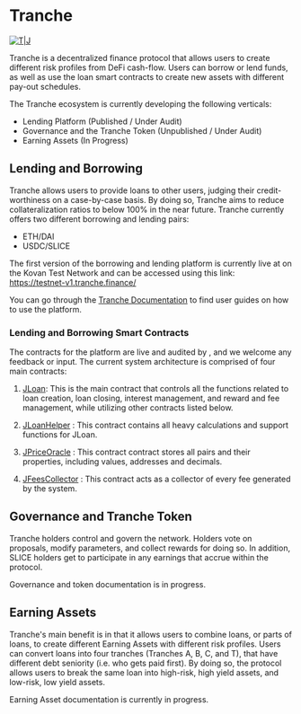 # Tranche

[![T|J](https://i.ibb.co/Ch5nFSD/logo-3.png)](https://jibrel.network)

    

Tranche is a decentralized finance protocol that allows users to create different risk profiles from DeFi cash-flow. Users can borrow or lend funds, as well as use the loan smart contracts to create new assets with different pay-out schedules.

The Tranche ecosystem is currently developing the following verticals:

- Lending Platform  (Published / Under Audit)
- Governance and the Tranche Token  (Unpublished / Under Audit) 
- Earning Assets  (In Progress)


## Lending and Borrowing

Tranche allows users to provide loans to other users, judging their credit-worthiness on a case-by-case basis. By doing so, Tranche aims to reduce collateralization ratios to below 100% in the near future. Tranche currently offers two different borrowing and lending pairs:

- ETH/DAI
- USDC/SLICE

The first version of the borrowing and lending platform is currently live at on the Kovan Test Network and can be accessed using this link: https://testnet-v1.tranche.finance/

You can go through the [Tranche Documentation](https://app.gitbook.com/@tranche/s/tranche-documentation/) to find user guides on how to use the platform.

### Lending and Borrowing Smart Contracts

The contracts for the platform are live and audited by , and we welcome any feedback or input. The current system architecture is comprised of four main contracts:

1. [JLoan](https://github.com/tranche-jibrel/loan-contracts/blob/master/contracts/JLoan.sol): This is the main contract that controls all the functions related to loan creation, loan closing, interest management, and reward and fee management, while utilizing other contracts listed below. 

2. [JLoanHelper](https://github.com/tranche-jibrel/loan-contracts/blob/master/contracts/JLoanHelper.sol) : This contract contains all heavy calculations and support functions for JLoan. 

3. [JPriceOracle](https://github.com/tranche-jibrel/loan-contracts/blob/master/contracts/JPriceOracle.sol) : This contract contract stores all pairs and their properties, including values, addresses and decimals. 

4. [JFeesCollector](https://github.com/tranche-jibrel/loan-contracts/blob/master/contracts/JFeesCollector.sol) : This contract acts as a collector of every fee generated by the system.

## Governance and Tranche Token

Tranche holders control and govern the network. Holders vote on proposals, modify parameters, and collect rewards for doing so. In addition, SLICE holders get to participate in any earnings that accrue within the protocol.

Governance and token documentation is in progress. 

## Earning Assets

Tranche's main benefit is in that it allows users to combine loans, or parts of loans, to create different Earning Assets with different risk profiles. Users can convert loans into four tranches (Tranches A, B, C, and T), that have different debt seniority (i.e. who gets paid first). By doing so, the protocol allows users to break the same loan into high-risk, high yield assets, and low-risk, low yield assets.

Earning Asset documentation is currently in progress.
